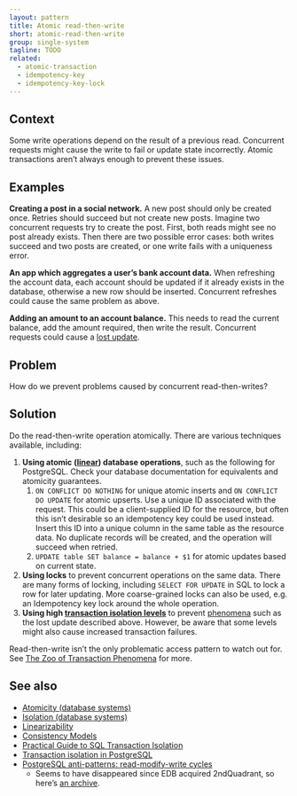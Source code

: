 ```yaml
---
layout: pattern
title: Atomic read-then-write
short: atomic-read-then-write
group: single-system
tagline: TODO
related:
  - atomic-transaction
  - idempotency-key
  - idempotency-key-lock
---
```


## Context

Some write operations depend on the result of a previous read. Concurrent requests might cause the write to fail or update state incorrectly. Atomic transactions aren’t always enough to prevent these issues.

## Examples

**Creating a post in a social network.** A new post should only be created once. Retries should succeed but not create new posts. Imagine two concurrent requests try to create the post. First, both reads might see no post already exists. Then there are two possible error cases: both writes succeed and two posts are created, or one write fails with a uniqueness error.

**An app which aggregates a user’s bank account data.** When refreshing the account data, each account should be updated if it already exists in the database, otherwise a new row should be inserted. Concurrent refreshes could cause the same problem as above.

**Adding an amount to an account balance.** This needs to read the current balance, add the amount required, then write the result. Concurrent requests could cause a [lost update](https://begriffs.com/posts/2017-08-01-practical-guide-sql-isolation.html#lost-update).

## Problem

How do we prevent problems caused by concurrent read-then-writes?

## Solution

Do the read-then-write operation atomically. There are various techniques available, including:

1. **Using atomic ([linear](https://en.wikipedia.org/wiki/Linearizability)) database operations**, such as the following for PostgreSQL. Check your database documentation for equivalents and atomicity guarantees.
    1. `ON CONFLICT DO NOTHING` for unique atomic inserts and `ON CONFLICT DO UPDATE` for atomic upserts. Use a unique ID associated with the request. This could be a client-supplied ID for the resource, but often this isn’t desirable so an idempotency key could be used instead. Insert this ID into a unique column in the same table as the resource data. No duplicate records will be created, and the operation will succeed when retried.
    2. `UPDATE table SET balance = balance + $1` for atomic updates based on current state.
2. **Using locks** to prevent concurrent operations on the same data. There are many forms of locking, including `SELECT FOR UPDATE` in SQL to lock a row for later updating. More coarse-grained locks can also be used, e.g. an Idempotency key lock around the whole operation.
3. **Using high [transaction isolation levels](https://en.wikipedia.org/wiki/Isolation_(database_systems)#Isolation_levels)** to prevent [phenomena](https://begriffs.com/posts/2017-08-01-practical-guide-sql-isolation.html#the-zoo-of-transaction-phenomena) such as the lost update described above. However, be aware that some levels might also cause increased transaction failures.

Read-then-write isn’t the only problematic access pattern to watch out for. See [The Zoo of Transaction Phenomena](https://begriffs.com/posts/2017-08-01-practical-guide-sql-isolation.html#the-zoo-of-transaction-phenomena) for more.

## See also

- [Atomicity (database systems)](https://en.wikipedia.org/wiki/Atomicity_(database_systems))
- [Isolation (database systems)](https://en.wikipedia.org/wiki/Isolation_(database_systems))
- [Linearizability](https://en.wikipedia.org/wiki/Linearizability)
- [Consistency Models](https://jepsen.io/consistency)
- [Practical Guide to SQL Transaction Isolation](https://begriffs.com/posts/2017-08-01-practical-guide-sql-isolation.html)
- [Transaction isolation in PostgreSQL](https://thomwright.co.uk/2022/01/11/postgres-isolation-levels/)
- [PostgreSQL anti-patterns: read-modify-write cycles](https://www.2ndquadrant.com/en/blog/postgresql-anti-patterns-read-modify-write-cycles/)
  - Seems to have disappeared since EDB acquired 2ndQuadrant, so here’s [an archive](https://web.archive.org/web/20220827020902/https://www.2ndquadrant.com/en/blog/postgresql-anti-patterns-read-modify-write-cycles/).
